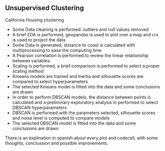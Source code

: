 ## Unsupervised Clustering

California Housing clustering

- Some Data cleaning is performed: outliers and null values removed
- A brief EDA is performed, geopandas is used to plot over a map and crs is used to project the data
- Some Data is generated, distance to coast is calculated with multiprocessing to ease the computing time
- A Pearson correlation is performed to review the linear relationship between variables.
- Scaling is performed, a brief comparison is performed to select a proper scaling method
- Kmeans models are trained and Inertia and silhouette scores are compared to select hyperparameters
- The selected Kmeans model is fitted into the data and some conclusions are drawn 
- In order to perform DBSCAN models, the distance between points is calculated and a preliminary exploratory analysis in performed to select DBSCAN hyperparameters
- DBSCAN is performed with the parameters selected, silhouette scores and noise level is computed to compare models
- The selected DBSCAN model is fitted into the data and some conclusions are drawn 

There is an explination in spanish about every plot and codecell, with some thoughts, conclussion and possible improvements.
